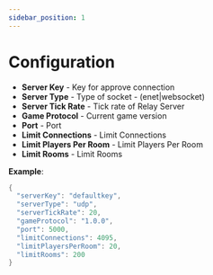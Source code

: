 ```yaml
---
sidebar_position: 1
---
```


# Configuration
- **Server Key** - Key for approve connection
- **Server Type** - Type of socket - (enet|websocket)
- **Server Tick Rate** - Tick rate of Relay Server
- **Game Protocol** - Current game version
- **Port** - Port
- **Limit Connections** - Limit Connections
- **Limit Players Per Room** - Limit Players Per Room
- **Limit Rooms** - Limit Rooms



**Example**:
```csharp showLineNumbers
{
  "serverKey": "defaultkey",
  "serverType": "udp",
  "serverTickRate": 20,
  "gameProtocol": "1.0.0",
  "port": 5000,
  "limitConnections": 4095,
  "limitPlayersPerRoom": 20,
  "limitRooms": 200
}
```